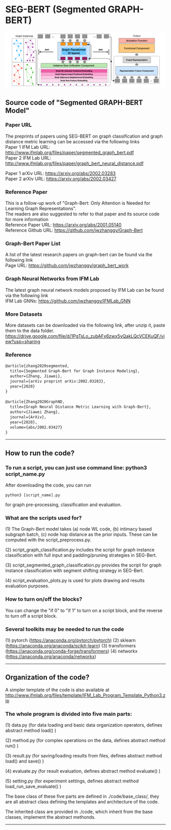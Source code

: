 # SEG-BERT (Segmented GRAPH-BERT)

![Segmented Graph Bert Model Architecture](./result/framework.png)

## Source code of "Segmented GRAPH-BERT Model"

### Paper URL

The preprints of papers using SEG-BERT on graph classification and graph distance metric learning can be accessed via the following links<br>
Paper 1 IFM Lab URL: http://www.ifmlab.org/files/paper/segmented_graph_bert.pdf  <br>
Paper 2 IFM Lab URL: http://www.ifmlab.org/files/paper/graph_bert_neural_distance.pdf <br>

Paper 1 arXiv URL: https://arxiv.org/abs/2002.03283 <br>
Paper 2 arXiv URL: https://arxiv.org/abs/2002.03427 <br>

### Reference Paper

This is a follow-up work of "Graph-Bert: Only Attention is Needed for Learning Graph Representations".<br>
The readers are also suggested to refer to that paper and its source code for more information<br>
Reference Paper URL: https://arxiv.org/abs/2001.05140  <br>
Reference Github URL: https://github.com/jwzhanggy/Graph-Bert  <br>

### Graph-Bert Paper List

A list of the latest research papers on graph-bert can be found via the following link<br>
Page URL: https://github.com/jwzhanggy/graph_bert_work

### Graph Neural Networks from IFM Lab

The latest graph neural network models proposed by IFM Lab can be found via the following link<br>
IFM Lab GNNs: https://github.com/jwzhanggy/IFMLab_GNN

### More Datasets
More datasets can be downloaded via the following link, after unzip it, paste them to the data folder.<br>
https://drive.google.com/file/d/1PgTsLo_zubAFx6zwx5yQakLQcVCEKuQF/view?usp=sharing

### Reference
```
@article{zhang2020segmented,
  title={Segmented Graph-Bert for Graph Instance Modeling},
  author={Zhang, Jiawei},
  journal={arXiv preprint arXiv:2002.03283},
  year={2020}
}

@article{Zhang2020GraphND,
  title={Graph Neural Distance Metric Learning with Graph-Bert},
  author={Jiawei Zhang},
  journal={ArXiv},
  year={2020},
  volume={abs/2002.03427}
}
```

************************************************************************************************

## How to run the code?

### To run a script, you can just use command line: python3 script_name.py

After downloading the code, you can run
```
python3 [script_name].py
```
for graph pre-processing, classification and evaluation.

### What are the scripts used for?

(1) The Graph-Bert model takes (a) node WL code, (b) intimacy based subgraph batch, (c) node hop distance as the prior inputs. These can be computed with the script_preprocess.py.

(2) script_graph_classification.py includes the script for graph instance classification with full input and padding/pruning strategies in SEG-Bert.

(3) script_segmented_graph_classification.py provides the script for graph instance classification with segment shifting strategy in SEG-Bert.

(4) script_evaluation_plots.py is used for plots drawing and results evaluation purposes.

### How to turn on/off the blocks?

You can change the "if 0" to "if 1" to turn on a script block, and the reverse to turn off a script block.

### Several toolkits may be needed to run the code
(1) pytorch (https://anaconda.org/pytorch/pytorch)
(2) sklearn (https://anaconda.org/anaconda/scikit-learn) 
(3) transformers (https://anaconda.org/conda-forge/transformers) 
(4) networkx (https://anaconda.org/anaconda/networkx) 


************************************************************************************************

## Organization of the code?

A simpler template of the code is also available at http://www.ifmlab.org/files/template/IFM_Lab_Program_Template_Python3.zip

### The whole program is divided into five main parts:

(1) data.py (for data loading and basic data organization operators, defines abstract method load() )

(2) method.py (for complex operations on the data, defines abstract method run() )

(3) result.py (for saving/loading results from files, defines abstract method load() and save() )

(4) evaluate.py (for result evaluation, defines abstract method evaluate() )

(5) setting.py (for experiment settings, defines abstract method load_run_save_evaluate() )

The base class of these five parts are defined in ./code/base_class/, they are all abstract class defining the templates and architecture of the code.

The inherited class are provided in ./code, which inherit from the base classes, implement the abstract methonds.

************************************************************************************************

